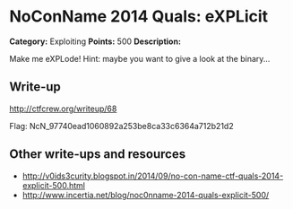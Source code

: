 # NoConName 2014 Quals: eXPLicit

**Category:** Exploiting
**Points:** 500
**Description:**

Make me eXPLode! Hint: maybe you want to give a look at the binary...

## Write-up

<http://ctfcrew.org/writeup/68>

Flag: NcN\_97740ead1060892a253be8ca33c6364a712b21d2

## Other write-ups and resources

* <http://v0ids3curity.blogspot.in/2014/09/no-con-name-ctf-quals-2014-explicit-500.html>
* <http://www.incertia.net/blog/noc0nname-2014-quals-explicit-500/>
